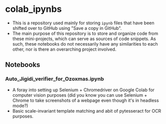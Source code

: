 # colab_ipynbs
* This is a repository used mainly for storing `ipynb` files that have been shifted over to GitHub using "Save a copy in GitHub".
* The main purpose of this repository is to store and organize code from these mini-projects, which can serve as sources of code snippets. As such, these notebooks do not necessarily have any similarities to each other, nor is there an overarching project involved.

## Notebooks

### Auto_Jigidi_verifier_for_Ozoxmas.ipynb
* A foray into setting up Selenium + Chromedriver on Google Colab for computer vision purposes (did you know you can use Selenium + Chrome to take screenshots of a webpage even though it's in headless mode?)
* Basic scale-invariant template matching and abit of pytesseract for OCR purposes.
